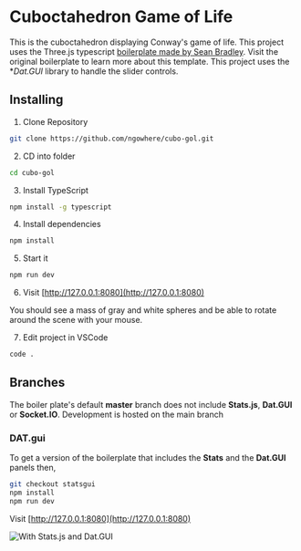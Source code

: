 # Cuboctahedron Game of Life
This is the cuboctahedron displaying Conway's game of life. This project uses the Three.js typescript [boilerplate made by Sean Bradley](https://github.com/Sean-Bradley/Three.js-TypeScript-Boilerplate.git). Visit the original boilerplate to learn more about this template. This project uses the **Dat.GUI* library to handle the slider controls. 

## Installing

1. Clone Repository

```bash
git clone https://github.com/ngowhere/cubo-gol.git
```

2. CD into folder

```bash
cd cubo-gol
```

3. Install TypeScript

```bash
npm install -g typescript
```

4. Install dependencies

```bash
npm install
```

5. Start it

```bash
npm run dev
```

6. Visit [http://127.0.0.1:8080](http://127.0.0.1:8080)

You should see a mass of gray and white spheres and be able to rotate around the scene with your mouse.

7. Edit project in VSCode

```bash
code .
```

## Branches

The boiler plate's default **master** branch does not include **Stats.js**, **Dat.GUI** or **Socket.IO**. Development is hosted on the main branch

### DAT.gui

To get a version of the boilerplate that includes the **Stats** and the **Dat.GUI** panels then,

```bash
git checkout statsgui
npm install
npm run dev
```

Visit [http://127.0.0.1:8080](http://127.0.0.1:8080)

![With Stats.js and Dat.GUI](docs/with-stats-gui.jpg)

